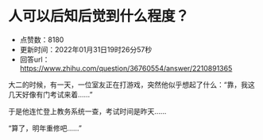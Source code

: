 # 人可以后知后觉到什么程度？
- 点赞数：8180
- 更新时间：2022年01月31日19时26分57秒
- 回答url：https://www.zhihu.com/question/36760554/answer/2210891365
<body>
 <p data-pid="az9UL1SQ">大二的时候，有一天，一位室友正在打游戏，突然他似乎想起了什么：“靠，我这几天好像有门考试来着……”</p>
 <p data-pid="IFg3jYm1">于是他连忙登上教务系统一查，考试时间是昨天……</p>
 <p data-pid="juokdP7I">“算了，明年重修吧……”</p>
</body>